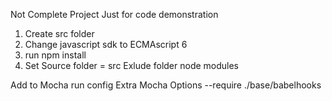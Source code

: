 Not Complete Project Just for code demonstration


1. Create src folder
2. Change javascript sdk to ECMAscript 6
2. run npm install 
3. Set Source folder = src Exlude folder node modules


Add to Mocha run config Extra Mocha Options
--require ./base/babelhooks